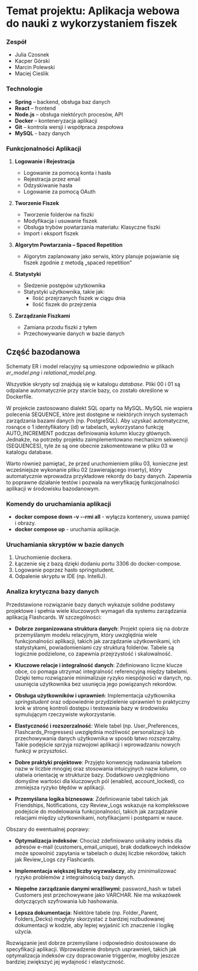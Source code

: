 # Temat projektu: Aplikacja webowa do nauki z wykorzystaniem fiszek

### Zespół
- Julia Czosnek
- Kacper Górski
- Marcin Polewski
- Maciej Cieślik

### Technologie
- **Spring** – backend, obsługa baz danych
- **React** – frontend
- **Node.js** – obsługa niektórych procesów, API
- **Docker** – konteneryzacja aplikacji
- **Git** – kontrola wersji i współpraca zespołowa
- **MySQL** - bazy danych

### Funkcjonalności Aplikacji

1. **Logowanie i Rejestracja**
   - Logowanie za pomocą konta i hasła
   - Rejestracja przez email
   - Odzyskiwanie hasła
   - Logowanie za pomocą OAuth

2. **Tworzenie Fiszek**
   - Tworzenie folderów na fiszki
   - Modyfikacja i usuwanie fiszek
   - Obsługa trybów powtarzania materiału: Klasyczne fiszki
   - Import i eksport fiszek

3. **Algorytm Powtarzania – Spaced Repetition**
   - Algorytm zaplanowany jako serwis, który planuje pojawianie się fiszek zgodnie z metodą „spaced repetition”

4. **Statystyki**
   - Śledzenie postępów użytkownika
   - Statystyki użytkownika, takie jak:
     - Ilość przejrzanych fiszek w ciągu dnia
     - Ilość fiszek do przejrzenia

5. **Zarządzanie Fiszkami**
   - Zamiana przodu fiszki z tyłem
   - Przechowywanie danych w bazie danych

## Część bazodanowa

Schematy ER i model relacyjny są umieszone odpowiednio w plikach <em>er_model.png</em> i <em>relational_model.png</em>.

Wszystkie skrypty sql znajdują się w katalogu <em>database</em>. Pliki 00 i 01 są odpalane automatycznie przy starcie bazy, co zostało określone w Dockerfile.

W projekcie zastosowano dialekt SQL oparty na MySQL. MySQL nie wspiera polecenia SEQUENCE, które jest dostępne w niektórych innych systemach zarządzania bazami danych (np. PostgreSQL). Aby uzyskać automatyczne, rosnące o 1 identyfikatory (id) w tabelach, wykorzystano funkcję AUTO_INCREMENT podczas definiowania kolumn kluczy głównych. Jednakże, na potrzeby projektu zaimplementowano mechanizm sekwencji (SEQUENCES), tyle że są one obecnie zakomentowane w pliku 03 w katalogu database.

Warto również pamiętać, że przed uruchomieniem pliku 03, konieczne jest wcześniejsze wykonanie pliku 02 (zawierającego inserty), który automatycznie wprowadza przykładowe rekordy do bazy danych. Zapewnia to poprawne działanie testów i pozwala na weryfikację funkcjonalności aplikacji w środowisku bazodanowym.

### Komendy do uruchamiania aplikacji
- **docker compose down -v --rmi all** - wyłącza kontenery, usuwa pamięć i obrazy.
- **docker compose up** - uruchamia aplikacje.

### Uruchamiania skryptów w bazie danych
1. Uruchomienie dockera.
2. Łączenie się z bazą dzięki dodaniu portu 3306 do docker-compose.
3. Logowanie poprzez hasło springstudent.
4. Odpalenie skryptu w IDE (np. IntelliJ).

### Analiza krytyczna bazy danych

Przedstawione rozwiązanie bazy danych wykazuje solidne podstawy projektowe i spełnia wiele kluczowych wymagań dla systemu zarządzania aplikacją Flashcards. W szczególności:

- **Dobrze zorganizowana struktura danych**: Projekt opiera się na dobrze przemyślanym modelu relacyjnym, który uwzględnia wiele funkcjonalności aplikacji, takich jak zarządzanie użytkownikami, ich statystykami, powiadomieniami czy strukturą folderów. Tabele są logicznie podzielone, co zapewnia przejrzystość i skalowalność.

- **Kluczowe relacje i integralność danych**: Zdefiniowano liczne klucze obce, co pomaga utrzymać integralność referencyjną między tabelami. Dzięki temu rozwiązanie minimalizuje ryzyko niespójności w danych, np. usunięcia użytkownika bez usunięcia jego powiązanych rekordów.

- **Obsługa użytkowników i uprawnień**: Implementacja użytkownika <em>springstudent</em> oraz odpowiednie przydzielenie uprawnień to praktyczny krok w stronę kontroli dostępu i testowania bazy w środowisku symulującym rzeczywiste wykorzystanie.

- **Elastyczność i rozszerzalność**: Wiele tabel (np. User_Preferences, Flashcards_Progresses) uwzględnia możliwość personalizacji lub przechowywania danych użytkownika w sposób łatwo rozszerzalny. Takie podejście sprzyja rozwojowi aplikacji i wprowadzaniu nowych funkcji w przyszłości.

- **Dobre praktyki projektowe**: Przyjęto konwencję nadawania tabelom nazw w liczbie mnogiej oraz stosowania intuicyjnych nazw kolumn, co ułatwia orientację w strukturze bazy. Dodatkowo uwzględniono domyślne wartości dla kluczowych pól (enabled, account_locked), co zmniejsza ryzyko błędów w aplikacji.

- **Przemyślana logika biznesowa**: Zdefiniowanie tabel takich jak Friendships, Notifications, czy Review_Logs wskazuje na kompleksowe podejście do modelowania funkcjonalności, takich jak zarządzanie relacjami między użytkownikami, notyfikacjami i postępami w nauce.

Obszary do ewentualnej poprawy:

- **Optymalizacja indeksów**: Chociaż zdefiniowano unikalny indeks dla adresów e-mail (customers_email_unique), brak dodatkowych indeksów może spowolnić zapytania w tabelach o dużej liczbie rekordów, takich jak Review_Logs czy Flashcards.

- **Implementacja większej liczby wyzwalaczy**, aby zminimalizować ryzyko problemów z integralnością bazy danych.

- **Niepełne zarządzanie danymi wrażliwymi**: password_hash w tabeli Customers jest przechowywane jako VARCHAR. Nie ma wskazówek dotyczących szyfrowania lub hashowania.

- **Lepsza dokumentacja**: Niektóre tabele (np. Folder_Parent, Folders_Decks) mogłyby skorzystać z bardziej rozbudowanej dokumentacji w kodzie, aby lepiej wyjaśnić ich znaczenie i logikę użycia.

Rozwiązanie jest dobrze przemyślane i odpowiednio dostosowane do specyfikacji aplikacji.  Wprowadzenie drobnych usprawnień, takich jak optymalizacja indeksów czy dopracowanie triggerów, mogłoby jeszcze bardziej zwiększyć jej wydajność i elastyczność.

